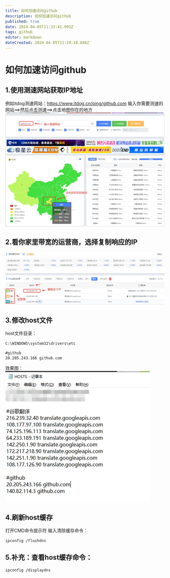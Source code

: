 ```yaml
---
title: 如何加速访问github
description: 如何加速访问github
published: true
date: 2024-04-05T11:33:41.093Z
tags: github
editor: markdown
dateCreated: 2024-04-05T11:29:10.048Z
---
```


# 如何加速访问github
## 1.使用测速网站获取IP地址
例如itdog测速网站：https://www.itdog.cn/ping/github.com
输入你需要测速的网站==>然后点击测速==>点击地图你在的地方
![itdog测速.png](/wiki/wiki/itdog测速.png)

## 2.看你家里带宽的运营商，选择复制响应的IP
![选择响应ip.png](/wiki/wiki/选择响应ip.png)

## 3.修改host文件
host文件目录：
```
C:\WINDOWS\system32\drivers\etc
```
```
#github
20.205.243.166 github.com
```
效果图：
![host文件.png](/wiki/wiki/host文件.png)

## 4.刷新host缓存
打开CMD命令提示符
输入清除缓存命令：
```
ipconfig /flushdns  
```

## 5.补充：查看host缓存命令：
```
ipconfig /displaydns
```
